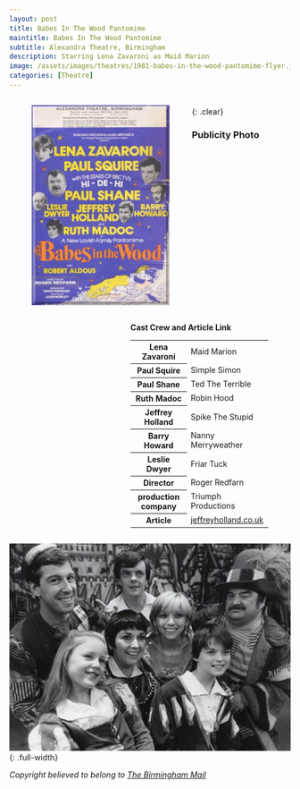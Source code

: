```yaml
---
layout: post
title: Babes In The Wood Pantomime
maintitle: Babes In The Wood Pantomime
subtitle: Alexandra Theatre, Birmingham
description: Starring Lena Zavaroni as Maid Marion
image: /assets/images/theatres/1981-babes-in-the-wood-pantomime-flyer.jpg
categories: [Theatre]
---
```


<figure class="fig1">
<img src="/assets/images/theatres/1981-babes-in-the-wood-pantomime-flyer.jpg" class="full-width">
</figure>

<figure class="fig2">
<strong>Cast Crew and Article Link</strong>
<figcaption>
<table style="width:100%;">
<tr><th>Lena Zavaroni</th><td>Maid Marion</td></tr>
<tr><th>Paul Squire</th><td>Simple Simon</td></tr>
<tr><th>Paul Shane</th><td>Ted The Terrible</td></tr>
<tr><th>Ruth Madoc</th><td>Robin Hood</td></tr>
<tr><th>Jeffrey Holland</th><td>Spike The Stupid</td></tr>
<tr><th>Barry Howard</th><td>Nanny Merryweather</td></tr>
<tr><th>Leslie Dwyer</th><td>Friar Tuck</td></tr>
<tr><th>Director</th><td>Roger Redfarn</td></tr>
<tr><th>production company</th><td>Triumph Productions</td></tr>
<tr><th>Article</th><td><a href="http://www.jeffreyholland.co.uk/Jeffrey_Holland/Panto_Babes_In_The_Wood_1981.html">jeffreyholland.co.uk</a></td></tr>
</table>
</figcaption>
</figure>

<br />{: .clear}

### Publicity Photo
![](/assets/images/theatres/1981-babes-in-the-wood-pantomime.jpg){: .full-width}

<cite>Copyright believed to belong to [The Birmingham Mail](https://www.birminghammail.co.uk/news/nostalgia/gallery/christmas-pantomime-198136)</cite>

<style>
.dt-published {display: none;}
.post-meta:after {content: "23 December 1981 - 27 January 1982, daily shows at 2.30 and 7pm";}
.height-adjust1 {width:auto; height:350px;}
.height-adjust2 {width:auto; height:307px;}
.fit1 {width:367.7px; height:498px; object-fit: cover; margin-bottom:5px;}

.fig1 {float:left; width:49%;}
figcaption {float:left; width:100%;}

.fig2 {float:right; width:49%;}
figcaption {float:right; width:100%;}

@media only screen and (max-width: 700px) {
.fig1, .fig2 {float:left; width:100%;}
figcaption {float:left; width:100%; margin-bottom: 10px;}
}
</style>

